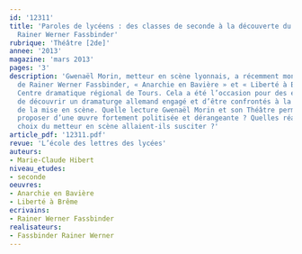 ```yaml
---
id: '12311'
title: 'Paroles de lycéens : des classes de seconde à la découverte du théâtre de
  Rainer Werner Fassbinder'
rubrique: 'Théâtre [2de]'
annee: '2013'
magazine: 'mars 2013'
pages: '3'
description: 'Gwenaël Morin, metteur en scène lyonnais, a récemment monté deux pièces
  de Rainer Werner Fassbinder, « Anarchie en Bavière » et « Liberté à Brême », au
  Centre dramatique régional de Tours. Cela a été l’occasion pour des élèves de seconde
  de découvrir un dramaturge allemand engagé et d’être confrontés à la problématique
  de la mise en scène. Quelle lecture Gwenaël Morin et son Théâtre permanent allaient-ils
  proposer d’une œuvre fortement politisée et dérangeante ? Quelles réactions les
  choix du metteur en scène allaient-ils susciter ?'
article_pdf: '12311.pdf'
revue: 'L’école des lettres des lycées'
auteurs:
- Marie-Claude Hibert
niveau_etudes:
- seconde
oeuvres:
- Anarchie en Bavière
- Liberté à Brême
ecrivains:
- Rainer Werner Fassbinder
realisateurs:
- Fassbinder Rainer Werner
---
```

